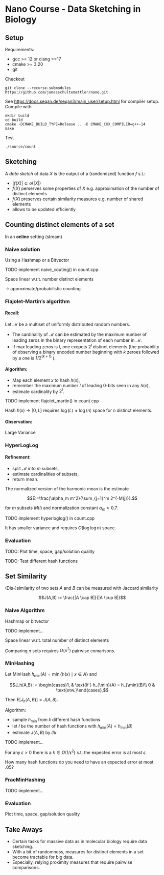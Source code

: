 # Nano Course - Data Sketching in Biology


## Setup

Requirements:

 - gcc >= 12 or clang >=17
 - cmake >= 3.20
 - git

Checkout
```
git clone --recurse-submodules https://github.com/jonasschultemattler/nano.git
```

See https://docs.seqan.de/seqan3/main_user/setup.html for compiler setup. Compile with

```
mkdir build
cd build
cmake -DCMAKE_BUILD_TYPE=Release .. -D CMAKE_CXX_COMPILER=g++-14
make
```

Test
```
./source/count
```

## Sketching

A *data sketch* of data $X$ is the output of a (randomized) function $f$ s.t.:
 - $|f(X)| \subseteq o(|X|)$
 - $f(X)$ perserves some properties of $X$ e.g. approximation of the number of distinct elements
 - $f(X)$ preserves certain similarity measures e.g. number of shared elements
 - allows to be updated efficiently


## Counting distinct elements of a set

In an **online** setting (stream)


### Naive solution

Using a Hashmap or a Bitvector

TODO implement naive_couting() in count.cpp

<!-- TODO plot space consumption/number of k-mers in plot.py -->

Space linear w.r.t. number distinct elements

-> approximate/probabilistic counting


### Flajolet-Martin’s algorithm

#### Recall:

Let $\mathcal{M}$ be a multiset of uniformly distributed random numbers.
 - The cardinality of $\mathcal{M}$ can be estimated by the maximum number of leading zeros in the binary representation of each number in $\mathcal{M}$.
 - If max leading zeros is $l$, one exepcts $2^l$ distinct elements
(the probability of observing a binary encoded number beginning with $k$ zeroes followed by a one is $1/2^{(k+1)}$ ).

#### Algorithm:

- Map each element $x$ to hash $h(x)$,
- remember the maximum number $l$ of leading 0-bits seen in any $h(x)$,
- estimate cardinality by $2^l$.

TODO implement flajolet_martin() in count.cpp

Hash $h(x) \rightarrow [0,L]$ requires $\log(L) \approx \log(n)$ space for $n$ distinct elements.

#### Observation:
Large Variance


### HyperLogLog

#### Refinement:
- split $\mathcal{M}$ into $m$ subsets,
- estimate cardinalities of subsets,
- return mean.

The normalized version of the harmonic mean is the estimate
```math
E:=\frac{\alpha_m m^2}{\sum_{j=1}^m 2^{-M(j)}}.
```
for $m$ subsets $M(i)$ and normalization constant $\alpha_m \approx 0.7$.

TODO implement hyperloglog() in count.cpp

It has smaller variance and requires $O(\log \log n)$ space.



### Evaluation

TODO: Plot time, space, gap/solution quality

TODO: Test different hash functions


## Set Similarity

(Dis-)similarity of two sets $A$ and $B$ can be measured with Jaccard similarity
```math
J(A,B) := \frac{|A \cap B|}{|A \cup B|}
```


### Naive Algorithm

Hashmap or bitvector

TODO implement...

Space linear w.r.t. total number of distinct elements

Comparing $n$ sets requires $O(n^2)$ pairwise comarisons.


### MinHashing

Let MinHash $h_{\min}(A) = \min \{h(x) \mid x \in A\}$ and
```math
J_h(A,B) := \begin{cases}1, & \text{if } h_{\min}(A) = h_{\min}(B)\\ 0 & \text{otw.}\end{cases},
```
Then $E[J_h(A,B)] = J(A,B)$.

Algorithm:

- sample $h_{\min}$ from $k$ different hash functions
- let $l$ be the number of hash functions with $h_{\min}(A) = h_{\min}(B)$
- estimate $J(A,B)$ by $l/k$

TODO implement...

For any $\epsilon > 0$ there is a $k \in O(1/\epsilon^2)$ s.t. the expected error is at most $\epsilon$.

How many hash functions do you need to have an expected error at most $.05$?


### FracMinHashing

<!-- Let FracMinHash $h_{frac}(A) = \min \{ s h(x) \mid x \in A \}$ for $s \in [0,1]$. -->

TODO implement...



### Evaluation

Plot time, space, gap/solution quality



## Take Aways

- Certain tasks for massive data as in molecular biology require data sketching.
- With a bit of randomness, measures for distinct elements in a set become tractable for big data.
- Especially, relying proximity measures that require pairwise comparisons.





